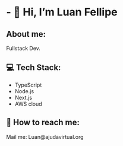 <h1>- 👋 Hi, I’m Luan Fellipe</h1>
  <h2>About me:</h2>
  Fullstack Dev.
  <h2>💻 Tech Stack:</h2>
    <ul>
      <li>TypeScript</li>
      <li>Node.js</li>
      <li>Next.js</li>
      <li>AWS cloud</li>
    </ul>
    <h2>📧 How to reach me:</h2>
    <p>Mail me: Luan@ajudavirtual.org</p>

